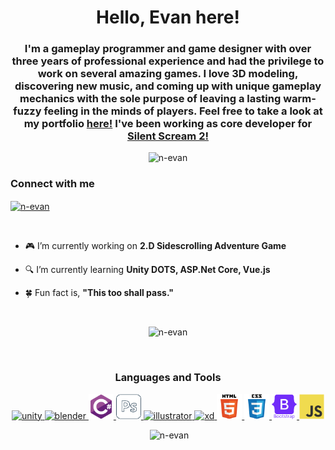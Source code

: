 <h1 align="center">Hello, Evan here!</h1>
<h3 align="center">I'm a gameplay programmer and game designer with over three years of professional experience and had the privilege to work on several amazing games. I love 3D modeling, discovering new music, and coming up with unique gameplay mechanics with the sole purpose of leaving a lasting warm-fuzzy feeling in the minds of players. Feel free to take a look at my portfolio <a href="https://n-evan.github.io/Evan.github.io/" target="_blank">here!</a> I've been working as core developer for <a href="https://store.steampowered.com/app/3023460/SILENT_SCREAM_2/">Silent Scream 2!</a></h3>

<p align="center"> <img src="https://komarev.com/ghpvc/?username=n-evan&label=Profile%20views&color=720eb4&style=flat" alt="n-evan" /> </p>

<h3 align="left">Connect with me</h3> 
<a href="https://linkedin.com/in/n-evan" target="blank"><img align="center" src="https://raw.githubusercontent.com/rahuldkjain/github-profile-readme-generator/master/src/images/icons/Social/linked-in-alt.svg" alt="n-evan" height="30" width="40" /></a>
<p>
  </br>
</p>

* 🎮 I’m currently working on **2.D Sidescrolling Adventure Game**

* 🔍 I’m currently learning **Unity DOTS, ASP.Net Core, Vue.js**

* 🍀 Fun fact is, **"This too shall pass."**
<p>
  </br>
</p>
<p align="center" ><img src="https://github-readme-streak-stats.herokuapp.com/?user=n-evan&theme=dark" alt="n-evan" /></p>
<p>
  </br>
</p>
<h3 align="center">Languages and Tools</h3>
<p align="center"> 
  <a href="https://unity.com/" target="_blank" rel="noreferrer"> <img src="https://www.vectorlogo.zone/logos/unity3d/unity3d-icon.svg" alt="unity" width="40" height="40"/> </a>
  <a href="https://www.blender.org/" target="_blank" rel="noreferrer"> <img src="https://download.blender.org/branding/community/blender_community_badge_white.svg" alt="blender" width="40" height="40"/> </a> 
  <a href="https://www.w3schools.com/cs/" target="_blank" rel="noreferrer"> <img src="https://raw.githubusercontent.com/devicons/devicon/master/icons/csharp/csharp-original.svg" alt="csharp" width="40" height="40"/> </a> 
  <a href="https://www.photoshop.com/en" target="_blank" rel="noreferrer"> <img src="https://raw.githubusercontent.com/devicons/devicon/master/icons/photoshop/photoshop-line.svg" alt="photoshop" width="40" height="40"/> </a> 
  <a href="https://www.adobe.com/in/products/illustrator.html" target="_blank" rel="noreferrer"> <img src="https://www.vectorlogo.zone/logos/adobe_illustrator/adobe_illustrator-icon.svg" alt="illustrator" width="40" height="40"/> </a> 
  <a href="https://www.adobe.com/products/xd.html" target="_blank" rel="noreferrer"> <img src="https://cdn.worldvectorlogo.com/logos/adobe-xd.svg" alt="xd" width="40" height="40"/> </a> 
  <a href="https://www.w3.org/html/" target="_blank" rel="noreferrer"> <img src="https://raw.githubusercontent.com/devicons/devicon/master/icons/html5/html5-original-wordmark.svg" alt="html5" width="40" height="40"/> </a> 
  <a href="https://www.w3schools.com/css/" target="_blank" rel="noreferrer"> <img src="https://raw.githubusercontent.com/devicons/devicon/master/icons/css3/css3-original-wordmark.svg" alt="css3" width="40" height="40"/> </a> 
  <a href="https://getbootstrap.com" target="_blank" rel="noreferrer"> <img src="https://raw.githubusercontent.com/devicons/devicon/master/icons/bootstrap/bootstrap-plain-wordmark.svg" alt="bootstrap" width="40" height="40"/> </a>  
  <a href="https://developer.mozilla.org/en-US/docs/Web/JavaScript" target="_blank" rel="noreferrer"> <img src="https://raw.githubusercontent.com/devicons/devicon/master/icons/javascript/javascript-original.svg" alt="javascript" width="40" height="40"/> </a> 
</p>

<p align="center">&nbsp;<img src="https://github-readme-stats.vercel.app/api?username=n-evan&show_icons=true&locale=en" alt="n-evan" /></p>


